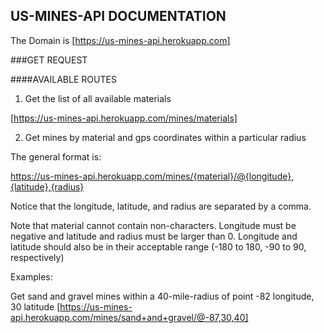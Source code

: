 ## US-MINES-API DOCUMENTATION

The Domain is [https://us-mines-api.herokuapp.com]

###GET REQUEST

####AVAILABLE ROUTES

1. Get the list of all available materials

[https://us-mines-api.herokuapp.com/mines/materials]

2. Get mines by material and gps coordinates within a particular radius

The general format is:

https://us-mines-api.herokuapp.com/mines/{material}/@{longitude},{latitude},{radius}

Notice that the longitude, latitude, and radius are separated by a comma.

Note that material cannot contain non-characters. Longitude must be negative and latitude and radius must be larger than 0. Longitude and latitude should also be in their acceptable range (-180 to 180, -90 to 90, respectively)

Examples:

Get sand and gravel mines within a 40-mile-radius of point -82 longitude, 30 latitude
[https://us-mines-api.herokuapp.com/mines/sand+and+gravel/@-87,30,40]
